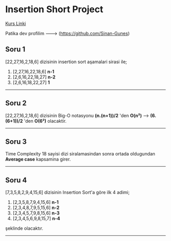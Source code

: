 # Insertion Short Project
[Kurs Linki](https://app.patika.dev/courses/veri-yapilari-ve-algoritmalar/insertion-sort-proje)

Patika dev profilim ---> (https://github.com/Sinan-Gunes)

## Soru 1

[22,27,16,2,18,6] dizisinin insertion sort aşamalari sirasi ile;

1. [2,27,16,22,18,6] **n-1**
2. [2,6,16,22,18,27] **n-2**
3. [2,6,16,18,22,27] **1**

----------------------------------------------
## Soru 2

[22,27,16,2,18,6] dizisinin Big-O notasyonu **(n.(n+1))/2** 'den **O(n²)** --> **(6.(6+1))/2** 'den **O(6²)** olacaktir.

---------------------------------------------

## Soru 3

Time Complexity 18 sayisi dizi siralamasindan sonra ortada oldugundan **Average case** kapsamina girer.

-----------------------------------------

## Soru 4

[7,3,5,8,2,9,4,15,6] dizisinin Insertion Sort'a göre ilk 4 adimi;
1. [2,3,5,8,7,9,4,15,6] **n-1**
2. [2,3,4,8,7,9,5,15,6] **n-2**
3. [2,3,4,5,7,9,8,15,6] **n-3**
4. [2,3,4,5,6,9,8,15,7] **n-4**

şeklinde olacaktır.

------------------------------------------------
